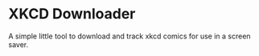# XKCD Downloader

A simple little tool to download and track xkcd comics for use in a screen saver.

